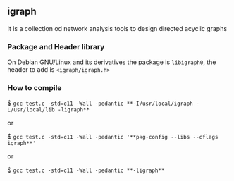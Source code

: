 ## igraph

It is a collection od network analysis tools to design directed acyclic graphs


### Package and Header library

On Debian GNU/Linux and its derivatives the package is `libigraph0`, the header to add is `<igraph/igraph.h>`


### How to compile

$ `gcc test.c -std=c11 -Wall -pedantic **-I/usr/local/igraph -L/usr/local/lib -ligraph**`

or

$ `gcc test.c -std=c11 -Wall -pedantic '**pkg-config --libs --cflags igraph**'`

or

$ `gcc test.c -std=c11 -Wall -pedantic **-ligraph**`
